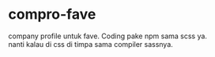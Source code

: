 # compro-fave
company profile untuk fave. 
Coding pake npm sama scss ya.  
nanti kalau di css di timpa sama compiler sassnya.
